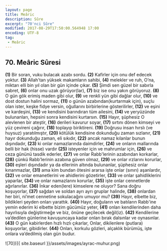 ```yaml
---
layout: page
title: Meâric
description: Sûre
excerpt: "70'nci Sûre"
modified: 2017-08-29T17:50:00.564948 17:00
encoding: UTF-8
tag: 
 - Meâric
---
```


## 70. Meâric Sûresi

**(1)** Bir soran, vuku bulacak azabı sordu.
**(2)** Kafirler için onu def edecek yoktur.
**(3)** Allah'tan yüksek makamların sahibi,
**(4)** melekler ve ruh, O’na, miktarı elli bin yıl olan bir gün içinde  çıkar.
**(5)** Şimdi sen güzel bir sabırla sabret, 
**(6)** onlar onu uzak görüyor(lar),
**(7)** biz ise onu yakın görüyoruz.
**(8)** O gün gök erimiş maden gibi olur,
**(9)** ve renkli yün gibi dağlar olur,
**(10)** ve dost dostun halini sormaz,
**(11)** o günün azabından(kurtarmak için), suçlu olan ister, keşke fidye versin, oğullarını birbirlerine gösterilirler, 
**(12)** ve eşini ve kardeşini,
**(13)** ve kendisini barındıran tüm ailesini,
**(14)** ve yeryüzünde bulunanları, hepsini sonra kendisini kurtarsın.
**(15)** Hayır, şüphesiz O alevlenen bir ateştir,
**(16)** derileri kavurur soyar,
**(17)** sırtını dönen kimseyi ve yüz çevireni çağırır,
**(18)** toplayıp biriktireni.
**(19)** Doğrusu insan hırslı (ve huysuz) yaratılmıştır,
**(20)** kötülük kendisine dokunduğu zaman sızlanır,
**(21)** hayır dokunduğu zaman, eli sıkıdır,
**(22)** ancak namaz kılanlar bunun dışındadır,
**(23)** ki onlar namazlarında daimdirler,
**(24)** ve onların mallarında belli bir hak (hisse) vardır
**(25)** isteyenler için ve mahrumlar için,
**(26)** ve ceza gününü tasdik ederler,
**(27)** ve onlar Rabb'lerinin azabından korkarlar,
**(28)** çünkü Rabb'lerinin azabına güven olmaz,
**(29)** ve onlar ırzlarını korurlar,
**(30)** eşleri dışındadır ya da ellerinin altında bulunanlar, şüphesiz onlar kınanmazlar,
**(31)** ama kim bundan ötesini ararsa işte onlar (sınırı) aşanlardır,
**(32)** ve onlar emanetlerini ve ahidlerini gözetirler,
**(33)** ve onlar şahidliklerini yaparlar,
**(34)** ve onlar namazlarını korurlar,
**(35)** işte onlar cennetlerde ağırlanırlar.
**(36)** İnkar eden(lere) kimselere ne oluyor? Sana doğru koşuyorlar,
**(37)** sağdan ve soldan ayrı ayrı gruplar halinde,
**(38)** onlardan her biri, ni’met cennetine sokulacağını umuyor mu?
**(39)** Hayır, elbette biz, bildikleri şeyden onları yarattık.
**(40)** Hayır, doğuların ve batıların Rabb'ine yemin ederim ki elbette bizim gücümüz yeter,
**(41)** onları kendilerinden daha hayırlısıyla değiştirmeğe ve biz, önüne geçilecek değil(iz). 
**(42)** Kendilerine va’dedilen günlerine kavuşuncaya kadar onları bırak  dalsınlar ve oynasınlar. 
**(43)** O gün kabirlerden hızlı hızlı çıkarlar, Onlar, dikilenlere (putlara) koşuyorlar, gibidirler.
**(44)** Onları, korkulu gözleri, alçaklık bürümüş, işte onlara va’dedilmiş olan gün budur.

![70]({{ site.baseurl }}/assets/images/ayrac-muhur.png)
